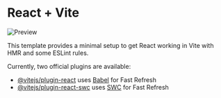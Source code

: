 # React + Vite
![Preview](https://scrnli.com/data/7/71/71d/71df/71df6/71df6d/71df6dfc15dea8d632c31b4b41f608e5ae08e373113226b05e6dfaa5c2323eac/e883348ad06a1110f.png)

This template provides a minimal setup to get React working in Vite with HMR and some ESLint rules.

Currently, two official plugins are available:

- [@vitejs/plugin-react](https://github.com/vitejs/vite-plugin-react/blob/main/packages/plugin-react/README.md) uses [Babel](https://babeljs.io/) for Fast Refresh
- [@vitejs/plugin-react-swc](https://github.com/vitejs/vite-plugin-react-swc) uses [SWC](https://swc.rs/) for Fast Refresh
